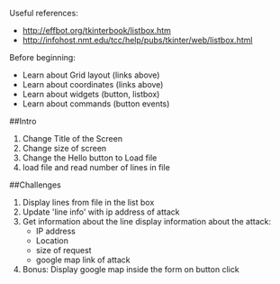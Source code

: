 Useful references:
- http://effbot.org/tkinterbook/listbox.htm
- http://infohost.nmt.edu/tcc/help/pubs/tkinter/web/listbox.html

Before beginning:
- Learn about Grid layout (links above)
- Learn about coordinates (links above)
- Learn about widgets (button, listbox)
- Learn about commands (button events)

##Intro
1. Change Title of the Screen
2. Change size of screen
3. Change the Hello button to Load file
4. load file and read number of lines in file

##Challenges
1. Display lines from file in the list box
2. Update 'line info' with ip address of attack
3. Get information about the line display information about the attack:
	- IP address
	- Location 
	- size of request
	- google map link of attack
4. Bonus: Display google map inside the form on button click
